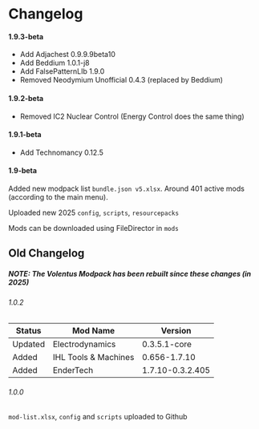 # Changelog

#### 1.9.3-beta

- Add Adjachest 0.9.9.9beta10
- Add Beddium 1.0.1-j8
- Add FalsePatternLIb 1.9.0
- Removed Neodymium Unofficial 0.4.3 (replaced by Beddium)

#### 1.9.2-beta

- Removed IC2 Nuclear Control (Energy Control does the same thing)

#### 1.9.1-beta

- Add Technomancy 0.12.5

#### 1.9-beta

Added new modpack list `bundle.json v5.xlsx`. Around 401 active mods (according to the main menu).

Uploaded new 2025 `config`, `scripts`, `resourcepacks`

Mods can be downloaded using FileDirector in `mods`

## Old Changelog

##### NOTE: The Volentus Modpack has been rebuilt since these changes (in 2025)

###### 1.0.2

| Status  | Mod Name             | Version          |
| ------- | -------------------- | ---------------- |
| Updated | Electrodynamics      | 0.3.5.1-core     |
| Added   | IHL Tools & Machines | 0.656-1.7.10     |
| Added   | EnderTech            | 1.7.10-0.3.2.405 |

###### 1.0.0

`mod-list.xlsx`, `config` and `scripts` uploaded to Github